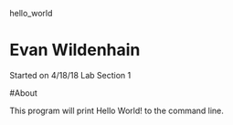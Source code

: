 hello_world
# Evan Wildenhain
Started on 4/18/18
Lab Section 1

#About

This program will print Hello World! to the command line.
